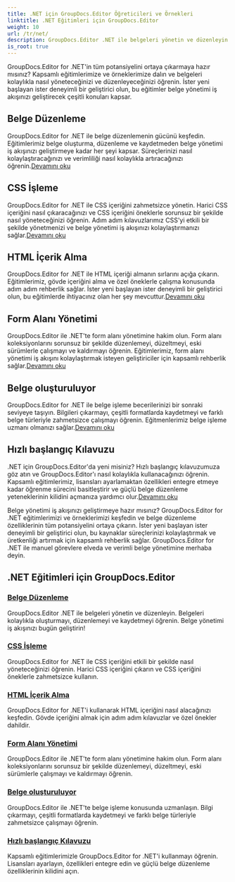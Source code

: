 ```yaml
---
title: .NET için GroupDocs.Editor Öğreticileri ve Örnekleri
linktitle: .NET Eğitimleri için GroupDocs.Editor
weight: 10
url: /tr/net/
description: GroupDocs.Editor .NET ile belgeleri yönetin ve düzenleyin. Belge işlemeyi, belge düzenlemeyi, HTML içeriği almayı, form alanı yönetimini ve daha fazlasını öğrenin!
is_root: true
---
```


GroupDocs.Editor for .NET'in tüm potansiyelini ortaya çıkarmaya hazır mısınız? Kapsamlı eğitimlerimize ve örneklerimize dalın ve belgeleri kolaylıkla nasıl yöneteceğinizi ve düzenleyeceğinizi öğrenin. İster yeni başlayan ister deneyimli bir geliştirici olun, bu eğitimler belge yönetimi iş akışınızı geliştirecek çeşitli konuları kapsar.

## Belge Düzenleme

 GroupDocs.Editor for .NET ile belge düzenlemenin gücünü keşfedin. Eğitimlerimiz belge oluşturma, düzenleme ve kaydetmeden belge yönetimi iş akışınızı geliştirmeye kadar her şeyi kapsar. Süreçlerinizi nasıl kolaylaştıracağınızı ve verimliliği nasıl kolaylıkla artıracağınızı öğrenin.[Devamını oku](./document-editing/)

## CSS İşleme

 GroupDocs.Editor for .NET ile CSS içeriğini zahmetsizce yönetin. Harici CSS içeriğini nasıl çıkaracağınızı ve CSS içeriğini öneklerle sorunsuz bir şekilde nasıl yöneteceğinizi öğrenin. Adım adım kılavuzlarımız CSS'yi etkili bir şekilde yönetmenizi ve belge yönetimi iş akışınızı kolaylaştırmanızı sağlar.[Devamını oku](./css-handling/)

## HTML İçerik Alma

GroupDocs.Editor for .NET ile HTML içeriği almanın sırlarını açığa çıkarın. Eğitimlerimiz, gövde içeriğini alma ve özel öneklerle çalışma konusunda adım adım rehberlik sağlar. İster yeni başlayan ister deneyimli bir geliştirici olun, bu eğitimlerde ihtiyacınız olan her şey mevcuttur.[Devamını oku](./html-content-retrieval/)

## Form Alanı Yönetimi

 GroupDocs.Editor ile .NET'te form alanı yönetimine hakim olun. Form alanı koleksiyonlarını sorunsuz bir şekilde düzenlemeyi, düzeltmeyi, eski sürümlerle çalışmayı ve kaldırmayı öğrenin. Eğitimlerimiz, form alanı yönetimi iş akışını kolaylaştırmak isteyen geliştiriciler için kapsamlı rehberlik sağlar.[Devamını oku](./form-field-management/)

## Belge oluşturuluyor

 GroupDocs.Editor for .NET ile belge işleme becerilerinizi bir sonraki seviyeye taşıyın. Bilgileri çıkarmayı, çeşitli formatlarda kaydetmeyi ve farklı belge türleriyle zahmetsizce çalışmayı öğrenin. Eğitmenlerimiz belge işleme uzmanı olmanızı sağlar.[Devamını oku](./document-processing/)

## Hızlı başlangıç Kılavuzu

.NET için GroupDocs.Editor'da yeni misiniz? Hızlı başlangıç kılavuzumuza göz atın ve GroupDocs.Editor'ı nasıl kolaylıkla kullanacağınızı öğrenin. Kapsamlı eğitimlerimiz, lisansları ayarlamaktan özellikleri entegre etmeye kadar öğrenme sürecini basitleştirir ve güçlü belge düzenleme yeteneklerinin kilidini açmanıza yardımcı olur.[Devamını oku](./quick-start-guide/)

Belge yönetimi iş akışınızı geliştirmeye hazır mısınız? GroupDocs.Editor for .NET eğitimlerimizi ve örneklerimizi keşfedin ve belge düzenleme özelliklerinin tüm potansiyelini ortaya çıkarın. İster yeni başlayan ister deneyimli bir geliştirici olun, bu kaynaklar süreçlerinizi kolaylaştırmak ve üretkenliği artırmak için kapsamlı rehberlik sağlar. GroupDocs.Editor for .NET ile manuel görevlere elveda ve verimli belge yönetimine merhaba deyin.
## .NET Eğitimleri için GroupDocs.Editor 
### [Belge Düzenleme](./document-editing/)
GroupDocs.Editor .NET ile belgeleri yönetin ve düzenleyin. Belgeleri kolaylıkla oluşturmayı, düzenlemeyi ve kaydetmeyi öğrenin. Belge yönetimi iş akışınızı bugün geliştirin!
### [CSS İşleme](./css-handling/)
GroupDocs.Editor for .NET ile CSS içeriğini etkili bir şekilde nasıl yöneteceğinizi öğrenin. Harici CSS içeriğini çıkarın ve CSS içeriğini öneklerle zahmetsizce kullanın.
### [HTML İçerik Alma](./html-content-retrieval/)
GroupDocs.Editor for .NET'i kullanarak HTML içeriğini nasıl alacağınızı keşfedin. Gövde içeriğini almak için adım adım kılavuzlar ve özel önekler dahildir.
### [Form Alanı Yönetimi](./form-field-management/)
GroupDocs.Editor ile .NET'te form alanı yönetimine hakim olun. Form alanı koleksiyonlarını sorunsuz bir şekilde düzenlemeyi, düzeltmeyi, eski sürümlerle çalışmayı ve kaldırmayı öğrenin.
### [Belge oluşturuluyor](./document-processing/)
GroupDocs.Editor ile .NET'te belge işleme konusunda uzmanlaşın. Bilgi çıkarmayı, çeşitli formatlarda kaydetmeyi ve farklı belge türleriyle zahmetsizce çalışmayı öğrenin.
### [Hızlı başlangıç Kılavuzu](./quick-start-guide/)
Kapsamlı eğitimlerimizle GroupDocs.Editor for .NET'i kullanmayı öğrenin. Lisansları ayarlayın, özellikleri entegre edin ve güçlü belge düzenleme özelliklerinin kilidini açın.